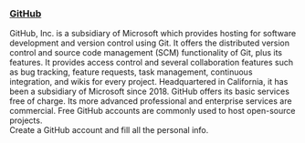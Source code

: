 ### [**GitHub**](https://github.com/)  
GitHub, Inc. is a subsidiary of Microsoft which provides hosting for software development and version control using Git. It offers the distributed version control and source code management (SCM) functionality of Git, plus its features. It provides access control and several collaboration features such as bug tracking, feature requests, task management, continuous integration, and wikis for every project. Headquartered in California, it has been a subsidiary of Microsoft since 2018.
GitHub offers its basic services free of charge. Its more advanced professional and enterprise services are commercial. Free GitHub accounts are commonly used to host open-source projects.  
        Create a GitHub account and fill all the personal info.